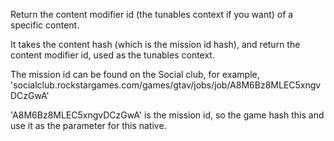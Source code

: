 Return the content modifier id (the tunables context if you want) of a specific content.

It takes the content hash (which is the mission id hash), and return the content modifier id, used as the tunables context.

The mission id can be found on the Social club, for example, 'socialclub.rockstargames.com/games/gtav/jobs/job/A8M6Bz8MLEC5xngvDCzGwA'

'A8M6Bz8MLEC5xngvDCzGwA' is the mission id, so the game hash this and use it as the parameter for this native.
